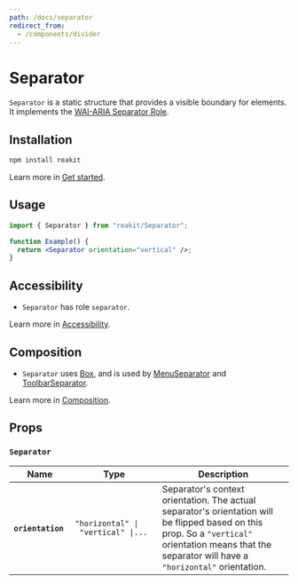 ```yaml
---
path: /docs/separator
redirect_from:
  - /components/divider
---
```


# Separator

`Separator` is a static structure that provides a visible boundary for elements. It implements the [WAI-ARIA Separator Role](https://www.w3.org/TR/wai-aria-1.1/#separator).

## Installation

```sh
npm install reakit
```

Learn more in [Get started](/docs/get-started).

## Usage

```jsx
import { Separator } from "reakit/Separator";

function Example() {
  return <Separator orientation="vertical" />;
}
```

## Accessibility

- `Separator` has role `separator`.

Learn more in [Accessibility](/docs/accessibility).

## Composition

- `Separator` uses [Box](/docs/box), and is used by [MenuSeparator](/docs/menu) and [ToolbarSeparator](/docs/toolbar).

Learn more in [Composition](/docs/composition#props-hooks).

## Props

<!-- Automatically generated -->

### `Separator`

| Name | Type | Description |
|------|------|-------------|
| <strong><code>orientation</code>&nbsp;</strong> | <code title="&#34;horizontal&#34; &#124; &#34;vertical&#34; &#124; undefined">&#34;horizontal&#34;&nbsp;&#124;&nbsp;&#34;vertical&#34;&nbsp;&#124;...</code> | Separator's context orientation. The actual separator's orientation will be flipped based on this prop. So a `"vertical"` orientation means that the separator will have a `"horizontal"` orientation. |
